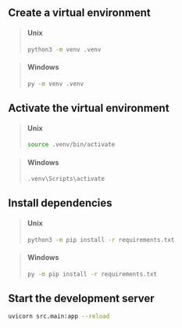 ## Create a virtual environment

> #### Unix
> ```sh
> python3 -m venv .venv
> ```

> #### Windows
> ```sh
> py -m venv .venv
> ```

## Activate the virtual environment

> #### Unix
> ```sh
> source .venv/bin/activate
> ```

> #### Windows
> ```sh
> .venv\Scripts\activate
> ```

## Install dependencies

> #### Unix
> ```sh
> python3 -m pip install -r requirements.txt
> ```

> #### Windows
> ```sh
> py -m pip install -r requirements.txt
> ```

## Start the development server
```sh
uvicorn src.main:app --reload
```
